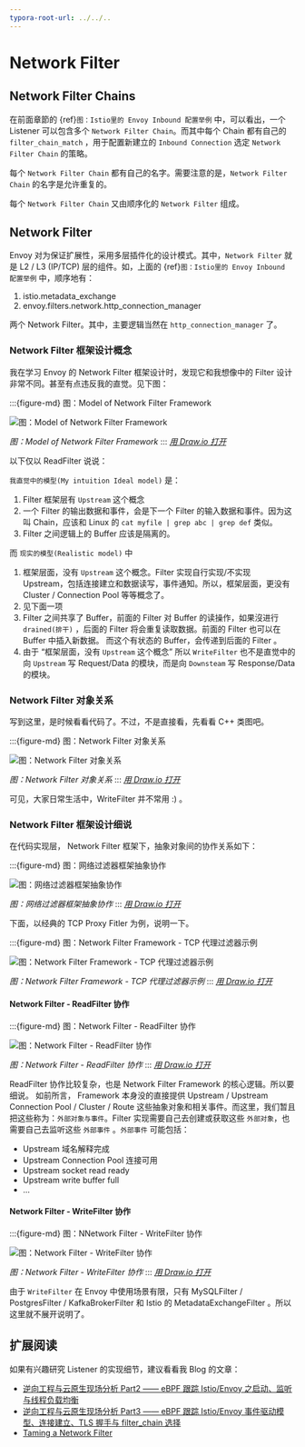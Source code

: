 ```yaml
---
typora-root-url: ../../..
---
```


# Network Filter

## Network Filter Chains
在前面章節的 {ref}`图：Istio里的 Envoy Inbound 配置举例` 中，可以看出，一个 Listener 可以包含多个 `Network Filter Chain`。而其中每个 Chain 都有自己的 `filter_chain_match`  ，用于配置新建立的 `Inbound Connection` 选定 `Network Filter Chain` 的策略。

每个 `Network Filter Chain` 都有自己的名字。需要注意的是，`Network Filter Chain` 的名字是允许重复的。

每个 `Network Filter Chain` 又由顺序化的 `Network Filter` 组成。 

## Network Filter

Envoy 对为保证扩展性，采用多层插件化的设计模式。其中，`Network Filter` 就是 L2 / L3 (IP/TCP) 层的组件。如，上面的 {ref}`图：Istio里的 Envoy Inbound 配置举例` 中，顺序地有：
1. istio.metadata_exchange
2. envoy.filters.network.http_connection_manager

两个 Network Filter。其中，主要逻辑当然在 `http_connection_manager` 了。

### Network Filter 框架设计概念

我在学习 Envoy 的  Network Filter 框架设计时，发现它和我想像中的 Filter 设计非常不同。甚至有点违反我的直觉。见下图：

:::{figure-md} 图：Model of Network Filter Framework

<img src="/ch2-envoy/arch/network-filter/network-filter-framework-concept.drawio.svg" alt="图：Model of Network Filter Framework">

*图：Model of Network Filter Framework*
:::
*[用 Draw.io 打开](https://app.diagrams.net/?ui=sketch#Uhttps%3A%2F%2Fistio-insider.mygraphql.com%2Fzh_CN%2Flatest%2F_images%2Fnetwork-filter-framework-concept.drawio.svg)*

以下仅以 ReadFilter 说说：

`我直觉中的模型(My intuition Ideal model)` 是：
 1. Filter 框架层有 `Upstream` 这个概念
 2. 一个 Filter 的输出数据和事件，会是下一个 Filter 的输入数据和事件。因为这叫 Chain，应该和 Linux 的 `cat myfile | grep abc | grep def` 类似。
 3. Filter 之间逻辑上的 Buffer 应该是隔离的。


而 `现实的模型(Realistic model)` 中
1. 框架层面，没有 `Upstream` 这个概念。Filter 实现自行实现/不实现 Upstream，包括连接建立和数据读写，事件通知。所以，框架层面，更没有 Cluster / Connection Pool 等等概念了。
2. 见下面一项
3. Filter 之间共享了 Buffer，前面的 Filter 对 Buffer 的读操作，如果沒进行 `drained(排干)` ，后面的 Filter 将会重复读取数据。前面的 Filter 也可以在 Buffer 中插入新数据。 而这个有状态的 Buffer，会传递到后面的 Filter 。
4. 由于 “框架层面，没有 `Upstream` 这个概念” 所以 `WriteFilter` 也不是直觉中的向 `Upstream` 写 Request/Data 的模块，而是向 `Downsteam` 写 Response/Data 的模块。

### Network Filter 对象关系

写到这里，是时候看看代码了。不过，不是直接看，先看看 C++ 类图吧。


:::{figure-md} 图：Network Filter 对象关系

<img src="/ch2-envoy/arch/network-filter/network-filter-hierarchy.drawio.svg" alt="图：Network Filter 对象关系">

*图：Network Filter 对象关系*
:::
*[用 Draw.io 打开](https://app.diagrams.net/?ui=sketch#Uhttps%3A%2F%2Fistio-insider.mygraphql.com%2Fzh_CN%2Flatest%2F_images%2Fnetwork-filter-hierarchy.drawio.svg)*


可见，大家日常生活中，WriteFilter 并不常用 :) 。


### Network Filter 框架设计细说
在代码实现层， Network Filter 框架下，抽象对象间的协作关系如下：

:::{figure-md} 图：网络过滤器框架抽象协作

<img src="/ch2-envoy/arch/network-filter/network-filter-framework.drawio.svg" alt="图：网络过滤器框架抽象协作">

*图：网络过滤器框架抽象协作*
:::
*[用 Draw.io 打开](https://app.diagrams.net/?ui=sketch#Uhttps%3A%2F%2Fistio-insider.mygraphql.com%2Fzh_CN%2Flatest%2F_images%2Fnetwork-filter-framework.drawio.svg)*


下面，以经典的 TCP Proxy Fitler 为例，说明一下。


:::{figure-md} 图：Network Filter Framework - TCP 代理过滤器示例

<img src="/ch2-envoy/arch/network-filter/network-filter-tcpproxy.drawio.svg" alt="图：Network Filter Framework - TCP 代理过滤器示例">

*图：Network Filter Framework - TCP 代理过滤器示例*
:::
*[用 Draw.io 打开](https://app.diagrams.net/?ui=sketch#Uhttps%3A%2F%2Fistio-insider.mygraphql.com%2Fzh_CN%2Flatest%2F_images%2Fnetwork-filter-tcpproxy.drawio.svg)*


#### Network Filter - ReadFilter 协作

:::{figure-md} 图：Network Filter - ReadFilter 协作

<img src="/ch2-envoy/arch/network-filter/network-filter-readfilter.drawio.svg" alt="图：Network Filter - ReadFilter 协作">

*图：Network Filter - ReadFilter 协作*
:::
*[用 Draw.io 打开](https://app.diagrams.net/?ui=sketch#Uhttps%3A%2F%2Fistio-insider.mygraphql.com%2Fzh_CN%2Flatest%2F_images%2Fnetwork-filter-readfilter.drawio.svg)*

ReadFilter 协作比较复杂，也是 Network Filter Framework 的核心逻辑。所以要细说。
如前所言， Framework 本身没的直接提供 Upstream / Upstream Connection Pool / Cluster / Route 这些抽象对象和相关事件。而这里，我们暂且把这些称为：`外部对象与事件`。Filter 实现需要自己去创建或获取这些 `外部对象`，也需要自己去监听这些 `外部事件` 。`外部事件` 可能包括：

- Upstream 域名解释完成
- Upstream Connection Pool 连接可用
- Upstream socket read ready
- Upstream write buffer full
- ...




#### Network Filter - WriteFilter 协作

:::{figure-md} 图：NNetwork Filter - WriteFilter 协作

<img src="/ch2-envoy/arch/network-filter/network-filter-writefilter.drawio.svg" alt="图：Network Filter - WriteFilter 协作">

*图：Network Filter - WriteFilter 协作*
:::
*[用 Draw.io 打开](https://app.diagrams.net/?ui=sketch#Uhttps%3A%2F%2Fistio-insider.mygraphql.com%2Fzh_CN%2Flatest%2F_images%2Fnetwork-filter-writefilter.drawio.svg)*

由于 `WriteFilter` 在 Envoy 中使用场景有限，只有 MySQLFilter / PostgresFilter / KafkaBrokerFilter 和 Istio 的 MetadataExchangeFilter 。所以这里就不展开说明了。

## 扩展阅读

如果有兴趣研究 Listener 的实现细节，建议看看我 Blog 的文章：
 - [逆向工程与云原生现场分析 Part2 —— eBPF 跟踪 Istio/Envoy 之启动、监听与线程负载均衡](https://blog.mygraphql.com/zh/posts/low-tec/trace/trace-istio/trace-istio-part2/)
 - [逆向工程与云原生现场分析 Part3 —— eBPF 跟踪 Istio/Envoy 事件驱动模型、连接建立、TLS 握手与 filter_chain 选择](https://blog.mygraphql.com/zh/posts/low-tec/trace/trace-istio/trace-istio-part3/)
 - [Taming a Network Filter](https://blog.envoyproxy.io/taming-a-network-filter-44adcf91517)